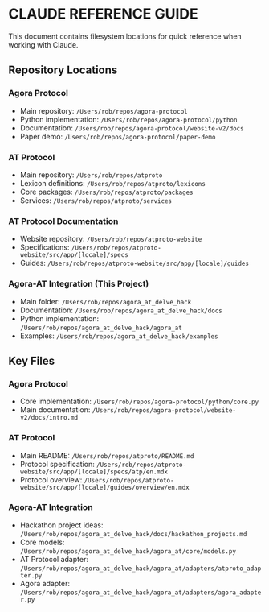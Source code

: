 # CLAUDE REFERENCE GUIDE

This document contains filesystem locations for quick reference when working with Claude.

## Repository Locations

### Agora Protocol
- Main repository: `/Users/rob/repos/agora-protocol`
- Python implementation: `/Users/rob/repos/agora-protocol/python`
- Documentation: `/Users/rob/repos/agora-protocol/website-v2/docs`
- Paper demo: `/Users/rob/repos/agora-protocol/paper-demo`

### AT Protocol
- Main repository: `/Users/rob/repos/atproto`
- Lexicon definitions: `/Users/rob/repos/atproto/lexicons`
- Core packages: `/Users/rob/repos/atproto/packages`
- Services: `/Users/rob/repos/atproto/services`

### AT Protocol Documentation
- Website repository: `/Users/rob/repos/atproto-website`
- Specifications: `/Users/rob/repos/atproto-website/src/app/[locale]/specs`
- Guides: `/Users/rob/repos/atproto-website/src/app/[locale]/guides`

### Agora-AT Integration (This Project)
- Main folder: `/Users/rob/repos/agora_at_delve_hack`
- Documentation: `/Users/rob/repos/agora_at_delve_hack/docs`
- Python implementation: `/Users/rob/repos/agora_at_delve_hack/agora_at`
- Examples: `/Users/rob/repos/agora_at_delve_hack/examples`

## Key Files

### Agora Protocol
- Core implementation: `/Users/rob/repos/agora-protocol/python/core.py`
- Main documentation: `/Users/rob/repos/agora-protocol/website-v2/docs/intro.md`

### AT Protocol
- Main README: `/Users/rob/repos/atproto/README.md`
- Protocol specification: `/Users/rob/repos/atproto-website/src/app/[locale]/specs/atp/en.mdx`
- Protocol overview: `/Users/rob/repos/atproto-website/src/app/[locale]/guides/overview/en.mdx`

### Agora-AT Integration
- Hackathon project ideas: `/Users/rob/repos/agora_at_delve_hack/docs/hackathon_projects.md`
- Core models: `/Users/rob/repos/agora_at_delve_hack/agora_at/core/models.py`
- AT Protocol adapter: `/Users/rob/repos/agora_at_delve_hack/agora_at/adapters/atproto_adapter.py`
- Agora adapter: `/Users/rob/repos/agora_at_delve_hack/agora_at/adapters/agora_adapter.py`
